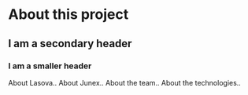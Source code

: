 # About this project

## I am a secondary header

### I am a smaller header

About Lasova..
About Junex..
About the team..
About the technologies..
